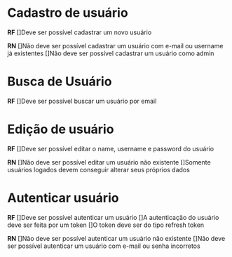 # Cadastro de usuário
**RF**
[]Deve ser possível cadastrar um novo usuário

**RN**
[]Não deve ser possível cadastrar um usuário com e-mail ou username já existentes
[]Não deve ser possível cadastrar um usuário como admin

# Busca de Usuário
**RF**
[]Deve ser possível buscar um usuário por email

# Edição de usuário
**RF**
[]Deve ser possível editar o name, username e password do usuário

**RN**
[]Não deve ser possível editar um usuário não existente
[]Somente usuários logados devem conseguir alterar seus próprios dados

# Autenticar usuário
**RF**
[]Deve ser possível autenticar um usuário
[]A autenticação do usuário deve ser feita por um token
[]O token deve ser do tipo refresh token

**RN**
[]Não deve ser possível autenticar um usuário não existente
[]Não deve ser possível autenticar um usuário com e-mail ou senha incorretos